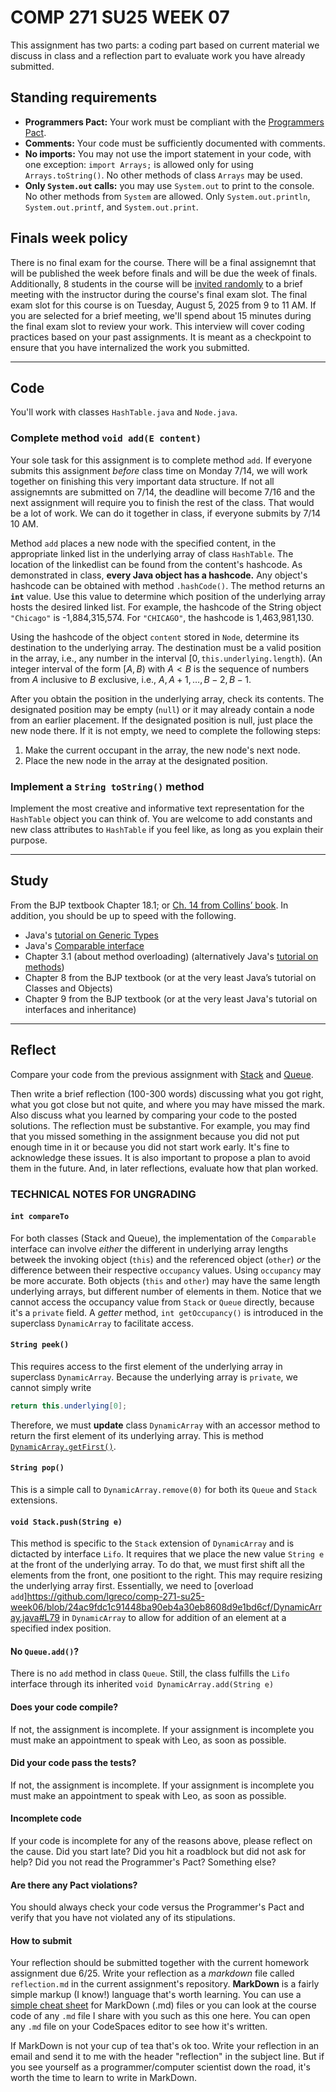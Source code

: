 # COMP 271 SU25 WEEK 07

This assignment has two parts: a coding part based on current material we discuss in class and a reflection part to evaluate work you have already submitted.


## Standing requirements

* **Programmers Pact:** Your work must be compliant with the [Programmers Pact](./ProgrammerPact.pdf). 
* **Comments:** Your code must be sufficiently documented with comments.
* **No imports:** You may not use the import statement in your code, with one exception: `import Arrays;` is allowed only for using `Arrays.toString()`. No other methods of class `Arrays` may be used.
* **Only `System.out` calls:** you may use `System.out` to print to the console. No other methods from `System` are allowed. Only `System.out.println`, `System.out.printf`, and `System.out.print`. 


## Finals week policy

There is no final exam for the course. There will be a final assignemnt that will be published the week before finals and will be due the week of finals. Additionally, 8 students in the course will be [invited randomly](https://github.com/lgreco/random-selection-final-oral) to a brief meeting with the instructor during the course's final exam slot. The final exam slot for this course is on Tuesday, August 5, 2025 from 9 to 11 AM. If you are selected for a brief meeting, we'll spend about 15 minutes during the final exam slot to review your work. This interview will cover coding practices based on your past assignments. It is meant as a checkpoint to ensure that you have internalized the work you submitted.

---

## Code

You'll work with classes `HashTable.java` and `Node.java`.

### Complete method `void add(E content)`

Your sole task for this assignment is to complete method `add`. If everyone submits this assignment *before* class time on Monday 7/14, we will work together on finishing this very important data structure. If not all assignemnts are submitted on 7/14, the deadline will become 7/16 and the next assignment will require you to finish the rest of the class. That would be a lot of work. We can do it together in class, if everyone submits by 7/14 10 AM.

Method `add` places a new node with the specified content, in the appropriate linked list in the underlying array of class `HashTable`. The location of the linkedlist can be found from the content's hashcode. As demonstrated in class, **every Java object has a hashcode.**  Any object's hashcode can be obtained with method `.hashCode()`. The method returns an **`int`** value. Use this value to determine which position of the underlying array hosts the desired linked list.  For example, the hashcode of the String object `"Chicago"` is -1,884,315,574. For `"CHICAGO"`, the hashcode is 1,463,981,130.

Using the hashcode of the object `content` stored in `Node`, determine its destination to the underlying array. The destination must be a valid position in the array, i.e., any number in the interval $[0,\texttt{this.underlying.length})$. (An integer interval of the form $[A,B)$ with $A<B$ is the sequence of numbers from $A$ inclusive to $B$ exclusive, i.e., $A, A+1, \ldots, B-2, B-1$.

After you obtain the position in the underlying array, check its contents. The designated position may be empty (`null`) or it may already contain a node from an earlier placement. If the designated position is null, just place the new node there. If it is not empty, we need to complete the following steps:
1.  Make the current occupant in the array, the new node's next node.
2.  Place the new node in the array at the designated position.

### Implement a `String toString()` method

Implement the most creative and informative text representation for the `HashTable` object you can think of. You are welcome to add constants and new class attributes to `HashTable` if you feel like, as long as you explain their purpose.

---



## Study

From the BJP textbook Chapter 18.1; or [Ch. 14 from Collins’ book](https://learning.oreilly.com/library/view/data-structures-and/9780470482674/21-chapter14.html). In addition, you should be up to speed with the following.

* Java's [tutorial on Generic Types](https://docs.oracle.com/javase/tutorial/java/generics/types.html)
* Java's [Comparable interface](https://docs.oracle.com/javase/8/docs/api/java/lang/Comparable.html)
* Chapter 3.1 (about method overloading) (alternatively Java's [tutorial on methods](https://docs.oracle.com/javase/tutorial/java/javaOO/methods.html))
* Chapter 8 from the BJP textbook (or at the very least Java’s tutorial on Classes and Objects)
* Chapter 9 from the BJP textbook (or at the very least Java's tutorial on interfaces and inheritance)

---

## Reflect

Compare your code from the previous assignment with [Stack](https://github.com/lgreco/comp-271-su25-week06/blob/main/solution_Stack.java) and [Queue](https://github.com/lgreco/comp-271-su25-week06/blob/main/solution_Queue.java).

Then write a brief reflection (100-300 words) discussing what you got right, what you got close but not quite, and where you may have missed the mark. Also discuss what you learned by comparing your code to the posted solutions. The reflection must be substantive. For example, you may find that you missed something in the assignment because you did not put enough time in it or because you did not start work early. It's fine to acknowledge these issues. It is also important to propose a plan to avoid them in the future. And, in later reflections, evaluate how that plan worked.


### TECHNICAL NOTES FOR UNGRADING


#### `int compareTo`

For both classes (Stack and Queue), the implementation of the `Comparable` interface can involve *either* the different in underlying array lengths betweek the invoking object (`this`) and the referenced object (`other`) *or* the difference between their respective `occupancy` values. Using `occupancy` may be more accurate. Both objects (`this` and `other`) may have the same length underlying arrays, but different number of elements in them. Notice that we cannot access the occupancy value from `Stack` or `Queue` directly, because it's a `private` field. A *getter* method, `int getOccupancy()` is introduced in the superclass `DynamicArray` to facilitate access.

#### `String peek()`

This requires access to the first element of the underlying array in superclass `DynamicArray`. Because the underlying array is `private`, we cannot simply write 
```java
return this.underlying[0];
```
Therefore, we must **update** class `DynamicArray` with an accessor method to return the first element of its underlying array. This is method [`DynamicArray.getFirst()`](https://github.com/lgreco/comp-271-su25-week06/blob/24ac9fdc1c91448ba90eb4a30eb8608d9e1bd6cf/DynamicArray.java#L39).

#### `String pop()`

This is a simple call to `DynamicArray.remove(0)` for both its `Queue` and `Stack` extensions.

#### `void Stack.push(String e)`

This method is specific to the `Stack` extension of `DynamicArray` and is dictacted by interface `Lifo`. It requires that we place the new value `String e` at the front of the underlying array. To do that, we must first shift all the elements from the front, one positiont to the right. This may require resizing the underlying array first. Essentially, we need to [overload `add`]https://github.com/lgreco/comp-271-su25-week06/blob/24ac9fdc1c91448ba90eb4a30eb8608d9e1bd6cf/DynamicArray.java#L79 in `DynamicArray` to allow for addition of an element at a specified index position.

#### No `Queue.add()`?

There is no `add` method in class `Queue`. Still, the class fulfills the `Lifo` interface through its inherited `void DynamicArray.add(String e)`

#### Does your code compile? 
If not, the assignment is incomplete. If your assignment is incomplete you must make an appointment to speak with Leo, as soon as possible.


#### Did your code pass the tests?
If not, the assignment is incomplete. If your assignment is incomplete you must make an appointment to speak with Leo, as soon as possible.


#### Incomplete code

If your code is incomplete for any of the reasons above, please reflect on the cause. Did you start late? Did you hit a roadblock but did not ask for help? Did you not read the Programmer's Pact? Something else?


#### Are there any Pact violations?
You should always check your code versus the Programmer's Pact and verify that you have not violated any of its stipulations.


#### How to submit

Your reflection should be submitted together with the current homework assignment due 6/25. Write your reflection as a *markdown* file called `reflection.md` in the current assignment's repository. **MarkDown** is a fairly simple markup (I know!) language that's worth learning. You can use a [simple cheat sheet](https://www.markdownguide.org/basic-syntax/) for MarkDown (.md) files or you can look at the course code of any `.md` file I share with you such as this one here. You can open any `.md` file on your CodeSpaces editor to see how it's written. 

If MarkDown is not your cup of tea that's ok too. Write your reflection in an email and send it to me with the header "reflection" in the subject line. But if you see yourself as a programmer/computer scientist down the road, it's worth the time to learn to write in MarkDown.
